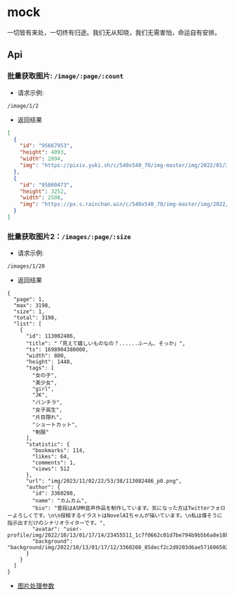 # mock

一切皆有来处，一切终有归途。我们无从知晓，我们无需害怕，命运自有安排。

## Api

### 批量获取图片: `/image/:page/:count`

- 请求示例:

```
/image/1/2
```

- 返回结果

```json
[
  {
    "id": "95667953",
    "height": 4093,
    "width": 2894,
    "img": "https://pixiv.yuki.sh/c/540x540_70/img-master/img/2022/01/21/13/12/59/95667953_p0_master1200.jpg"
  },
  {
    "id": "95860473",
    "height": 3252,
    "width": 2508,
    "img": "https://px.s.rainchan.win/c/540x540_70/img-master/img/2022/01/29/22/53/57/95860473_p0_master1200.jpg"
  }
]
```

### 批量获取图片2：`/images/:page/:size`

- 请求示例:

```
/images/1/20
```

- 返回结果

```json5
{
  "page": 1,
  "max": 3198,
  "size": 1,
  "total": 3198,
  "list": [
    {
      "id": 113082486,
      "title": "「見えて嬉しいものなの？......ふーん、そっか」",
      "ts": 1698904380000,
      "width": 800,
      "height": 1440,
      "tags": [
        "女の子",
        "美少女",
        "girl",
        "JK",
        "パンチラ",
        "女子高生",
        "片目隠れ",
        "ショートカット",
        "制服"
      ],
      "statistic": {
        "bookmarks": 114,
        "likes": 64,
        "comments": 1,
        "views": 512
      },
      "url": "img/2023/11/02/22/53/38/113082486_p0.png",
      "author": {
        "id": 3360208,
        "name": "カムカム",
        "bio": "普段はASMR音声作品を制作しています。気になった方はTwitterフォローよろしくです。\n\n投稿するイラストはNovelAIちゃんが描いています。\n私は偉そうに指示出すだけのシナリオライターです。",
        "avatar": "user-profile/img/2022/10/13/01/17/14/23455511_1c7f0662c01d7be794b9b5b6a8e18bd2.png",
        "background": "background/img/2022/10/13/01/17/12/3360208_85decf2c2d9203d6ae571606502e3459.png"
      }
    }
  ]
}
```

- [图片处理参数](https://kidonng.notion.site/pixiv-0c5a8ce110be4913a9cd437f67977f88)

